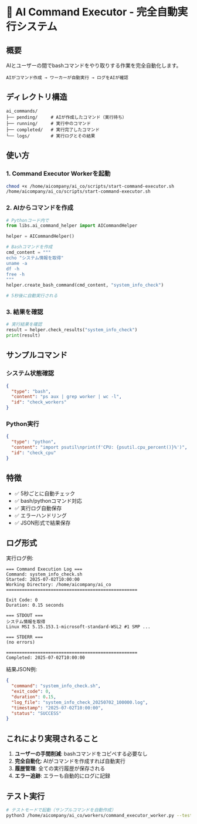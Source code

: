 # 🤖 AI Command Executor - 完全自動実行システム

## 概要

AIとユーザーの間でbashコマンドをやり取りする作業を完全自動化します。

```
AIがコマンド作成 → ワーカーが自動実行 → ログをAIが確認
```

## ディレクトリ構造

```
ai_commands/
├── pending/     # AIが作成したコマンド（実行待ち）
├── running/     # 実行中のコマンド
├── completed/   # 実行完了したコマンド
└── logs/        # 実行ログとその結果
```

## 使い方

### 1. Command Executor Workerを起動

```bash
chmod +x /home/aicompany/ai_co/scripts/start-command-executor.sh
/home/aicompany/ai_co/scripts/start-command-executor.sh
```

### 2. AIからコマンドを作成

```python
# Pythonコード内で
from libs.ai_command_helper import AICommandHelper

helper = AICommandHelper()

# Bashコマンドを作成
cmd_content = """
echo "システム情報を取得"
uname -a
df -h
free -h
"""
helper.create_bash_command(cmd_content, "system_info_check")

# 5秒後に自動実行される
```

### 3. 結果を確認

```python
# 実行結果を確認
result = helper.check_results("system_info_check")
print(result)
```

## サンプルコマンド

### システム状態確認
```json
{
  "type": "bash",
  "content": "ps aux | grep worker | wc -l",
  "id": "check_workers"
}
```

### Python実行
```json
{
  "type": "python", 
  "content": "import psutil\nprint(f'CPU: {psutil.cpu_percent()}%')",
  "id": "check_cpu"
}
```

## 特徴

- ✅ 5秒ごとに自動チェック
- ✅ bash/pythonコマンド対応
- ✅ 実行ログ自動保存
- ✅ エラーハンドリング
- ✅ JSON形式で結果保存

## ログ形式

実行ログ例:
```
=== Command Execution Log ===
Command: system_info_check.sh
Started: 2025-07-02T10:00:00
Working Directory: /home/aicompany/ai_co
==================================================

Exit Code: 0
Duration: 0.15 seconds

=== STDOUT ===
システム情報を取得
Linux MSI 5.15.153.1-microsoft-standard-WSL2 #1 SMP ...

=== STDERR ===
(no errors)

==================================================
Completed: 2025-07-02T10:00:00
```

結果JSON例:
```json
{
  "command": "system_info_check.sh",
  "exit_code": 0,
  "duration": 0.15,
  "log_file": "system_info_check_20250702_100000.log",
  "timestamp": "2025-07-02T10:00:00",
  "status": "SUCCESS"
}
```

## これにより実現されること

1. **ユーザーの手間削減**: bashコマンドをコピペする必要なし
2. **完全自動化**: AIがコマンドを作成すれば自動実行
3. **履歴管理**: 全ての実行履歴が保存される
4. **エラー追跡**: エラーも自動的にログに記録

## テスト実行

```bash
# テストモードで起動（サンプルコマンドを自動作成）
python3 /home/aicompany/ai_co/workers/command_executor_worker.py --test
```

